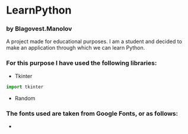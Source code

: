 # LearnPython
### by Blagovest.Manolov
A project made for educational purposes. I am a student and decided to make an application through which we can learn Python.

### For this purpose I have used the following libraries:
- Tkinter
``` python
import tkinter 
```
- Random

### The fonts used are taken from Google Fonts, or as follows:
- 
